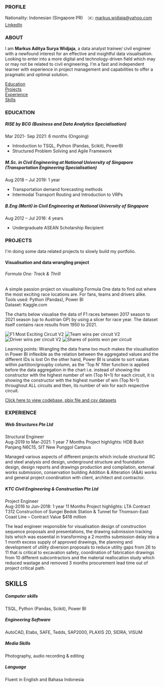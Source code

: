 <!-- CONTACT Section Starts -->
### PROFILE

<!-- Add your details -->
Nationality: Indonesian (Singapore PR)
&nbsp;&nbsp; ✉️: markus.widjaja@yahoo.com
&nbsp;&nbsp;&nbsp;&nbsp;&nbsp; [LinkedIn](https://www.linkedin.com/in/markus-aditya-surya-widjaja-499b00113/) 

<!-- CONTACT Section Ends -->

<!-- ABOUT Section Starts -->
### ABOUT
<!-- Add link to your picture -->
<!-- Add your details -->

I am __Markus Aditya Surya Widjaja__, a data analyst trainee/ civil engineer with a newfound interest for an effective and insightful data visualisation. Looking to enter into a more digital and technology-driven field which may or may not be related to civil engineering. I'm a fast and independent learner with experience in project management and capabilities to offer a pragmatic and optimal solution.

<!-- Add link to the sections -->
[Education](#education) <br>
[Projects](#projects) <br>
[Experience](#experience) <br>
[Skills](#skills) <br> 

<!-- ABOUT Section Ends -->

<!-- EDUCATION Section Starts -->

### EDUCATION
<!-- Add your details -->
##### RISE by BCG (Business and Data Analytics Specialisation)                       
Mar 2021- Sep 2021: 6 months (Ongoing)
- Introduction to TSQL, Python (Pandas, Scikit), PowerBI
- Structured Problem Solving and Agile Framework

##### M.Sc. in Civil Engineering at National University of Singapore (Transportation Engineering Specialisation)			   
Aug 2018 – Jul 2019: 1 year
-	Transportation demand forecasting methods
-	Intermodal Transport Routing and Introduction to VRPs

##### B.Eng (Merit) in Civil Engineering at National University of Singapore	                
Aug 2012 – Jul 2016: 4 years
-	Undergraduate ASEAN Scholarship Recipient

<!-- EDUCATION Section Ends -->

<!-- PROJECTS Section Starts -->
### PROJECTS
<!-- Add your details -->
I'm doing some data related projects to slowly build my portfolio.

#### Visualisation and data wrangling project

###### Formula One: Track & Thrill
A simple passion project on visualising Formula One data to find out where the most exciting race locations are. For fans, teams and drivers alike.<br>
Tools used: Python (Pandas), Power BI<br>
Dataset: Kaggle.com<br>

The charts below visualise the data of F1 races between 2017 season to 2021 season (up to Austrian GP) by using a slicer for race year. The dataset itself contains race results from 1950 to 2021. <br>

![F1 Most Exciting Circuit V2](https://user-images.githubusercontent.com/85226680/125777723-79830ff1-8586-40fd-b14d-00d635346acd.png)
![Team wins per circuit V2](https://user-images.githubusercontent.com/85226680/125777717-0f8991d9-4063-4576-b977-6e780bde99c5.png)
![Driver wins per circuit V2](https://user-images.githubusercontent.com/85226680/125777719-485835fc-cae2-48d8-8c6a-70ee94317f99.png)
![Shares of points won per circuit](https://user-images.githubusercontent.com/85226680/125777713-4aaf1cd3-603b-400b-bb72-465d42f3d944.png)

Learning points: Wrangling the data frame too much makes the visualisation in Power BI inflexible as the relation between the aggregated values and the different IDs is lost
On the other hand, Power BI is unable to sort values within partition/groupby column, as the 'Top N' filter function is applied before the data aggregation in the chart i.e. instead of showing the constructor with the highest number of win (Top N=1) for each circuit, it is showing the constructor with the highest number of win (Top N=1) throughout ALL circuits and then, its number of win for each respective circuit.

[Click here to view codebase, pbix file and csv datasets](https://github.com/Kliklok/Markus_Aditya_Surya_Widjaja/tree/Projects/F1)

<!-- PROJECTS Section Ends -->

<!-- EXPERIENCE Section Starts -->
### EXPERIENCE
<!-- Add your details -->
##### Web Structures Pte Ltd
Structural Engineer<br>
Aug-2019 to Mar-2021: 1 year 7 Months
Project highlights: HDB Bukit Panjang N6C15, SIT New Punggol Campus

Managed various aspects of different projects which include structural RC and steel analysis and design, underground structure and foundation design, design reports and drawings production and compilation, external works submission, conservation building Addition & Alteration (A&A) works and general project coordination with client, architect and contractor. 

##### KTC Civil Engineering & Construction Pte Ltd
Project Engineer<br>
Aug-2016 to Jun-2018: 1 year 11 Months
Project highlights: LTA Contract T312 Construction of Sungei Bedok Station & Tunnel for Thomson-East Coast Line – Contract Value $418 million

The lead engineer responsible for visualisation design of construction sequence proposals and presentations, the drawing submission tracking lists which was essential in transforming a 2 months submission delay into a 1 month excess supply of approved drawings, the planning and development of utility diversion proposals to reduce utility gaps from 26 to 11 that is critical to excavation safety, coordination of fabrication drawings from 10 different subcontractors and the material reallocation study which reduced wastage and removed 3 months procurement lead time out of project critical path.
<!-- EXPERIENCE Section Ends -->

<!-- FEATURED Section Starts -->
## SKILLS
<!-- Add your details -->
##### Computer skills 
TSQL, Python (Pandas, Scikit), Power BI
##### Engineering Software 
AutoCAD, Etabs, SAFE, Tedds, SAP2000, PLAXIS 2D, SIDRA, VISUM
##### Media Skills
Photography, audio recording & editing
##### Language
Fluent in English and Bahasa Indonesia 

<!-- FEATURED Section Ends -->
